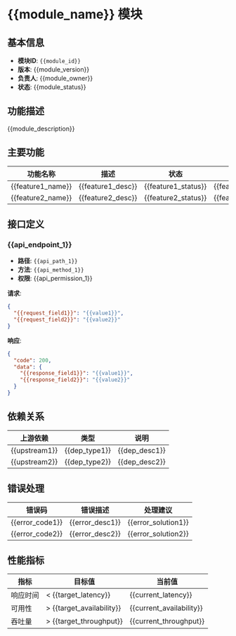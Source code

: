 # {{module_name}} 模块

## 基本信息
- **模块ID**: `{{module_id}}`
- **版本**: {{module_version}}
- **负责人**: {{module_owner}}
- **状态**: {{module_status}}

## 功能描述
{{module_description}}

## 主要功能
| 功能名称 | 描述 | 状态 | 优先级 |
|---------|------|------|--------|
| {{feature1_name}} | {{feature1_desc}} | {{feature1_status}} | {{feature1_priority}} |
| {{feature2_name}} | {{feature2_desc}} | {{feature2_status}} | {{feature2_priority}} |

## 接口定义
### {{api_endpoint_1}}
- **路径**: `{{api_path_1}}`
- **方法**: `{{api_method_1}}`
- **权限**: {{api_permission_1}}

**请求**:
```json
{
  "{{request_field1}}": "{{value1}}",
  "{{request_field2}}": "{{value2}}"
}
```

**响应**:
```json
{
  "code": 200,
  "data": {
    "{{response_field1}}": "{{value1}}",
    "{{response_field2}}": "{{value2}}"
  }
}
```

## 依赖关系
| 上游依赖 | 类型 | 说明 |
|---------|------|------|
| {{upstream1}} | {{dep_type1}} | {{dep_desc1}} |
| {{upstream2}} | {{dep_type2}} | {{dep_desc2}} |

## 错误处理
| 错误码 | 错误描述 | 处理建议 |
|--------|---------|---------|
| {{error_code1}} | {{error_desc1}} | {{error_solution1}} |
| {{error_code2}} | {{error_desc2}} | {{error_solution2}} |

## 性能指标
| 指标 | 目标值 | 当前值 |
|------|--------|--------|
| 响应时间 | < {{target_latency}} | {{current_latency}} |
| 可用性 | > {{target_availability}} | {{current_availability}} |
| 吞吐量 | > {{target_throughput}} | {{current_throughput}} |